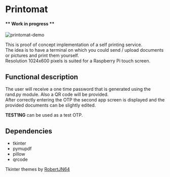 # Printomat
#### ** Work in progress **

![printomat-demo](https://github.com/paultheman/printomat/assets/38941045/63e95631-7f09-431c-bbda-94bd0ee13d81)

This is proof of concept implementation of a self printing service.  
The idea is to have a terminal on which you could send / upload documents or pictures and print them yourself.  
Resolution 1024x600 pixels is suited for a Raspberry Pi touch screen.  

## Functional description

The user will receive a one time password that is generated using the rand.py module. Also a QR code will be provided.  
After correctly entering the OTP the second app screen is displayed and the provided documents can be slightly edited.  

**TEST1NG** can be used as a test OTP.  

## Dependencies
- tkinter
- pymupdf
- pillow
- qrcode

Tkinter themes by [RobertJN64](https://github.com/RobertJN64/TKinterModernThemes/commits?author=RobertJN64)

